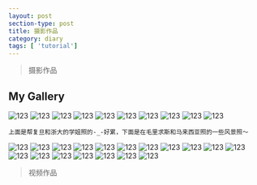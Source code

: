```yaml
---
layout: post
section-type: post
title: 摄影作品
category: diary
tags: [ 'tutorial']
---
```


>摄影作品

## My Gallery 

![123](/img/posts/2/1.jpg)
![123](/img/posts/2/2.jpg)
![123](/img/posts/2/3.jpg)
![123](/img/posts/2/4.jpg)
![123](/img/posts/2/5.jpg)
![123](/img/posts/2/6.jpg)
![123](/img/posts/2/7.jpg)
![123](/img/posts/2/8.jpg)
![123](/img/posts/2/9.jpg)
![123](/img/posts/2/10.jpg)

``上面是帮复旦和浙大的学姐照的-_-好累，下面是在毛里求斯和马来西亚照的一些风景照～``

![123](/img/posts/2/11.jpg)
![123](/img/posts/2/12.jpg)
![123](/img/posts/2/13.jpg)
![123](/img/posts/2/14.jpg)
![123](/img/posts/2/15.jpg)
![123](/img/posts/2/16.jpg)
![123](/img/posts/2/17.jpg)
![123](/img/posts/2/18.jpg)
![123](/img/posts/2/19.jpg)
![123](/img/posts/2/20.jpg)
![123](/img/posts/2/21.jpg)
![123](/img/posts/2/22.jpg)
![123](/img/posts/2/24.jpg)
![123](/img/posts/2/25.jpg)
![123](/img/posts/2/26.jpg)
![123](/img/posts/2/27.jpg)
![123](/img/posts/2/28.jpg)
![123](/img/posts/2/29.jpg)

>视频作品

